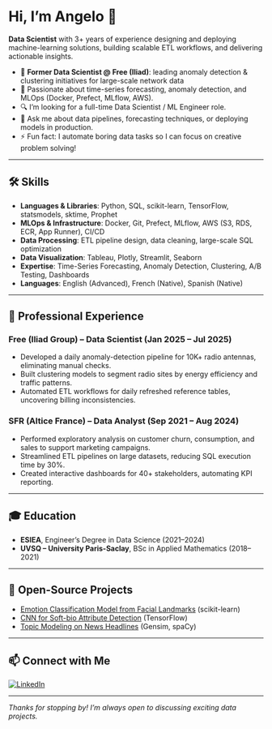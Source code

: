 # Hi, I’m Angelo 👋

**Data Scientist** with 3+ years of experience designing and deploying machine-learning solutions, building scalable ETL workflows, and delivering actionable insights.

* 🔭 **Former Data Scientist @ Free (Iliad)**: leading anomaly detection & clustering initiatives for large-scale network data
* 🌱 Passionate about time-series forecasting, anomaly detection, and MLOps (Docker, Prefect, MLflow, AWS).
* 🔍 I’m looking for a full-time Data Scientist / ML Engineer role.
* 💬 Ask me about data pipelines, forecasting techniques, or deploying models in production.
* ⚡ Fun fact: I automate boring data tasks so I can focus on creative problem solving!

---

## 🛠️ Skills

* **Languages & Libraries**: Python, SQL, scikit-learn, TensorFlow, statsmodels, sktime, Prophet
* **MLOps & Infrastructure**: Docker, Git, Prefect, MLflow, AWS (S3, RDS, ECR, App Runner), CI/CD
* **Data Processing**: ETL pipeline design, data cleaning, large-scale SQL optimization
* **Data Visualization**: Tableau, Plotly, Streamlit, Seaborn
* **Expertise**: Time-Series Forecasting, Anomaly Detection, Clustering, A/B Testing, Dashboards
* **Languages**: English (Advanced), French (Native), Spanish (Native)

---

## 💼 Professional Experience

### Free (Iliad Group) – Data Scientist (Jan 2025 – Jul 2025)

* Developed a daily anomaly-detection pipeline for 10K+ radio antennas, eliminating manual checks.
* Built clustering models to segment radio sites by energy efficiency and traffic patterns.
* Automated ETL workflows for daily refreshed reference tables, uncovering billing inconsistencies.

### SFR (Altice France) – Data Analyst (Sep 2021 – Aug 2024)

* Performed exploratory analysis on customer churn, consumption, and sales to support marketing campaigns.
* Streamlined ETL pipelines on large datasets, reducing SQL execution time by 30%.
* Created interactive dashboards for 40+ stakeholders, automating KPI reporting.

---

## 🎓 Education

* **ESIEA**, Engineer’s Degree in Data Science (2021–2024)
* **UVSQ – University Paris-Saclay**, BSc in Applied Mathematics (2018–2021)

---

## 🚀 Open-Source Projects

* [Emotion Classification Model from Facial Landmarks](https://github.com/angelofv/emotion-recognition-challenge) (scikit-learn)
* [CNN for Soft-bio Attribute Detection](https://github.com/angelofv/deep-learning-classification) (TensorFlow)
* [Topic Modeling on News Headlines](https://github.com/angelofv/nlp-topic-modeling-project) (Gensim, spaCy)

---

## 📫 Connect with Me

[![LinkedIn](https://img.shields.io/badge/LinkedIn-angelo--fv-blue)](https://fr.linkedin.com/in/angelo-fv/)


---

*Thanks for stopping by! I’m always open to discussing exciting data projects.*
